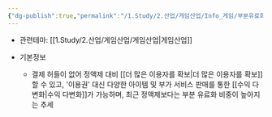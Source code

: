 ```yaml
---
{"dg-publish":true,"permalink":"/1.Study/2.산업/게임산업/Info_게임/부분유료화/","created":"2024-11-20T21:02:27.783+09:00","updated":"2025-06-03T20:07:20.000+09:00"}
---
```


- 관련테마: [[1.Study/2.산업/게임산업/게임산업\|게임산업]]

- 기본정보
	- 결제 허들이 없어 정액제 대비 [[더 많은 이용자를 확보\|더 많은 이용자를 확보]]할 수 있고, '이용권' 대신 다양한 아이템 및 부가 서비스 판매를 통한 [[수익 다변화\|수익 다변화]]가 가능하며, 최근 정액제보다는 부분 유료화 비중이 높아지는 추세